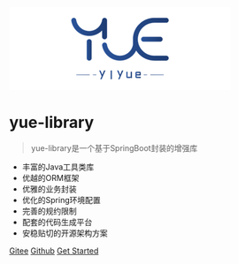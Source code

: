 ![logo](_images/logo.png)

# yue-library

> yue-library是一个基于SpringBoot封装的增强库

* 丰富的Java工具类库
* 优越的ORM框架
* 优雅的业务封装
* 优化的Spring环境配置
* 完善的规约限制
* 配套的代码生成平台
* 安稳贴切的开源架构方案

[Gitee](https://gitee.com/yl-yue/yue-library)
[Github](https://github.com/yl-yue/yue-library)
[Get Started](README.md)